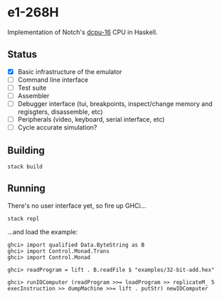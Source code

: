 # e1-268H

Implementation of Notch's [dcpu-16](https://web.archive.org/web/20120509184912/http://0x10c.com/doc/dcpu-16.txt) CPU in Haskell.

## Status

- [x] Basic infrastructure of the emulator
- [ ] Command line interface
- [ ] Test suite
- [ ] Assembler
- [ ] Debugger interface (tui, breakpoints, inspect/change memory and regisgters, disassemble, etc)
- [ ] Peripherals (video, keyboard, serial interface, etc)
- [ ] Cycle accurate simulation?

## Building

```shell
stack build
``` 

## Running

There's no user interface yet, so fire up GHCi...

``` shell
stack repl
```

...and load the example:

```shell
ghci> import qualified Data.ByteString as B
ghci> import Control.Monad.Trans
ghci> import Control.Monad

ghci> readProgram = lift . B.readFile $ "examples/32-bit-add.hex"

ghci> runIOComputer (readProgram >>= loadProgram >> replicateM_ 5 execInstruction >> dumpMachine >>= lift . putStr) newIOComputer
```

